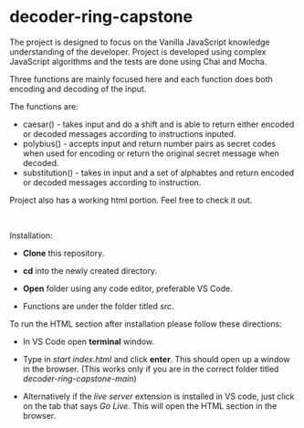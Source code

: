 # decoder-ring-capstone

The project is designed to focus on the Vanilla JavaScript knowledge understanding of the developer. Project is developed using complex JavaScript algorithms and the tests are done using Chai and Mocha.

Three functions are mainly focused here and each function does both encoding and decoding of the input.


The functions are:
- caesar() - takes input and do a shift and is able to return either encoded or decoded messages according to instructions inputed.
- polybius() - accepts input and return number pairs as secret codes when used for encoding or return the original secret message when decoded.
- substitution() - takes in input and a set of alphabtes and return encoded or decoded messages according to instruction.


Project also has a working html portion. Feel free to check it out.
<p>&nbsp  </p>
Installation:

- **Clone** this repository.

- **cd** into the newly created directory.

- **Open** folder using any code editor, preferable VS Code.

- Functions are under the folder titled *src*.


To run the HTML section after installation please follow these directions:

- In VS Code open **terminal** window.

- Type in *start index.html* and click **enter**. This should open up a window in the browser. (This works only if you are in the correct folder titled *decoder-ring-capstone-main*)

- Alternatively if the *live server* extension is installed in VS code, just click on the tab that says *Go Live*. This will open the HTML section in the browser.
